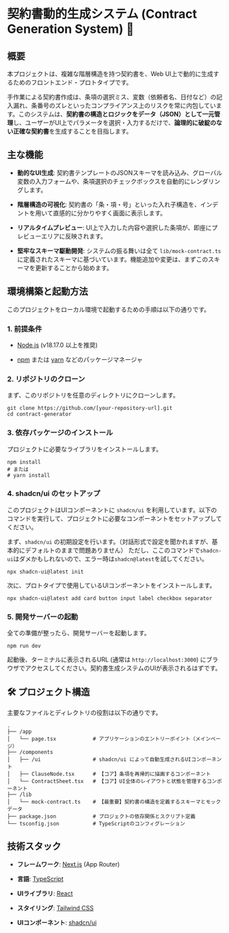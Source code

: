 # 契約書動的生成システム (Contract Generation System) 📝

## 概要

本プロジェクトは、複雑な階層構造を持つ契約書を、Web UI上で動的に生成するためのフロントエンド・プロトタイプです。

手作業による契約書作成は、条項の選択ミス、変数（依頼者名、日付など）の記入漏れ、条番号のズレといったコンプライアンス上のリスクを常に内包しています。このシステムは、**契約書の構造とロジックをデータ（JSON）として一元管理**し、ユーザーがUI上でパラメータを選択・入力するだけで、**論理的に破綻のない正確な契約書**を生成することを目指します。

## 主な機能

- **動的なUI生成**: 契約書テンプレートのJSONスキーマを読み込み、グローバル変数の入力フォームや、条項選択のチェックボックスを自動的にレンダリングします。
    
- **階層構造の可視化**: 契約書の「条・項・号」といった入れ子構造を、インデントを用いて直感的に分かりやすく画面に表示します。
    
- **リアルタイムプレビュー**: UI上で入力した内容や選択した条項が、即座にプレビューエリアに反映されます。
    
- **堅牢なスキーマ駆動開発**: システムの振る舞いは全て `lib/mock-contract.ts` に定義されたスキーマに基づいています。機能追加や変更は、まずこのスキーマを更新することから始めます。
    

## 環境構築と起動方法

このプロジェクトをローカル環境で起動するための手順は以下の通りです。

### 1. 前提条件

- [Node.js](https://nodejs.org/ja "null") (v18.17.0 以上を推奨)
    
- [npm](https://www.npmjs.com/ "null") または [yarn](https://yarnpkg.com/ "null") などのパッケージマネージャ
    

### 2. リポジトリのクローン

まず、このリポジトリを任意のディレクトリにクローンします。

```
git clone https://github.com/[your-repository-url].git
cd contract-generator
```

### 3. 依存パッケージのインストール

プロジェクトに必要なライブラリをインストールします。

```
npm install
# または
# yarn install
```

### 4. shadcn/ui のセットアップ

このプロジェクトはUIコンポーネントに `shadcn/ui` を利用しています。以下のコマンドを実行して、プロジェクトに必要なコンポーネントをセットアップしてください。

まず、`shadcn/ui` の初期設定を行います。（対話形式で設定を聞かれますが、基本的にデフォルトのままで問題ありません）
ただし、ここのコマンドで`shadcn-ui`はダメかもしれないので、エラー時は`shadcn@latest`を試してください。

```
npx shadcn-ui@latest init
```

次に、プロトタイプで使用しているUIコンポーネントをインストールします。

```
npx shadcn-ui@latest add card button input label checkbox separator
```

### 5. 開発サーバーの起動

全ての準備が整ったら、開発サーバーを起動します。

```
npm run dev
```

起動後、ターミナルに表示されるURL (通常は `http://localhost:3000`) にブラウザでアクセスしてください。契約書生成システムのUIが表示されるはずです。

## 🛠️ プロジェクト構造

主要なファイルとディレクトリの役割は以下の通りです。

```
.
├── /app
│   └── page.tsx            # アプリケーションのエントリーポイント（メインページ）
├── /components
│   ├── /ui                 # shadcn/ui によって自動生成されるUIコンポーネント
│   ├── ClauseNode.tsx      # 【コア】条項を再帰的に描画するコンポーネント
│   └── ContractSheet.tsx   # 【コア】UI全体のレイアウトと状態を管理するコンポーネント
├── /lib
│   └── mock-contract.ts    # 【最重要】契約書の構造を定義するスキーマとモックデータ
├── package.json            # プロジェクトの依存関係とスクリプト定義
└── tsconfig.json           # TypeScriptのコンフィグレーション
```

## 技術スタック

- **フレームワーク**: [Next.js](https://nextjs.org/ "null") (App Router)
    
- **言語**: [TypeScript](https://www.typescriptlang.org/ "null")
    
- **UIライブラリ**: [React](https://react.dev/ "null")
    
- **スタイリング**: [Tailwind CSS](https://tailwindcss.com/ "null")
    
- **UIコンポーネント**: [shadcn/ui](https://ui.shadcn.com/ "null")
    

